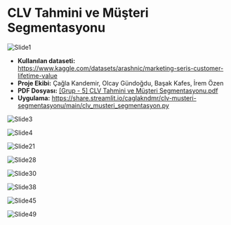 # CLV Tahmini ve Müşteri Segmentasyonu
![Slide1](https://user-images.githubusercontent.com/58229139/168468925-2b72512a-ecb3-49cc-a9b0-b7ffb6964fb4.PNG)
  
 - **Kullanılan dataseti:** https://www.kaggle.com/datasets/arashnic/marketing-seris-customer-lifetime-value  
 - **Proje Ekibi:** Çağla Kandemir, Olcay Gündoğdu, Başak Kafes, İrem Özen  
 - **PDF Dosyası:**  [[Grup - 5] CLV Tahmini ve Müşteri Segmentasyonu.pdf](https://github.com/caglakndmr/CLV-Musteri-Segmentasyonu/files/8694766/Grup.-.5.CLV.Tahmini.ve.Musteri.Segmentasyonu.pdf)
 - **Uygulama:** https://share.streamlit.io/caglakndmr/clv-musteri-segmentasyonu/main/clv_musteri_segmentasyon.py

![Slide3](https://user-images.githubusercontent.com/58229139/168468965-1df7ab95-d5ca-4523-9089-62defbb51da8.PNG)  
  
![Slide4](https://user-images.githubusercontent.com/58229139/168468976-6bf967cf-e9fc-439a-9789-a079be82e92c.PNG)  
  
![Slide21](https://user-images.githubusercontent.com/58229139/168469113-d52cacc3-42ad-4969-928f-8bb0cc4b47bc.PNG)  
  
![Slide28](https://user-images.githubusercontent.com/58229139/168469125-a15f51d0-6075-4de2-8042-8ddf07d38e20.PNG)  
  
![Slide30](https://user-images.githubusercontent.com/58229139/168469151-3be2198b-65e6-4936-911f-2ae539afeb70.PNG)  
  
![Slide38](https://user-images.githubusercontent.com/58229139/168469165-0f280955-9f1a-46e8-a3af-6366f0b79f65.PNG)  
  
![Slide45](https://user-images.githubusercontent.com/58229139/168469204-d8e6b691-1d87-482c-8b92-f1181e339144.PNG)  
  
![Slide49](https://user-images.githubusercontent.com/58229139/168469212-0e6c9bdc-afa4-4c84-9efb-ed29668b3ed1.PNG)
